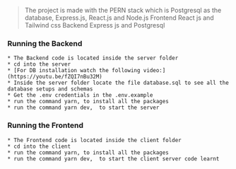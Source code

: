 > The project is made with the PERN stack which is Postgresql as the database, Express.js, React.js and Node.js
> Frontend React js and Tailwind css
> Backend Express js and Postgresql
### Running the Backend
	* The Backend code is located inside the server folder
	* cd into the server 
	* [For DB installation watch the following video:](https://youtu.be/fZQI7nBu32M)
	* Inside the server folder locate the file database.sql to see all the database setups and schemas 
	* Get the .env credentials in the .env.example
	* run the command yarn, to install all the packages
	* run the command yarn dev,  to start the server

### Running the Frontend
	* The Frontend code is located inside the client folder
	* cd into the client 
	* run the command yarn, to install all the packages
	* run the command yarn dev,  to start the client server code learnt 
